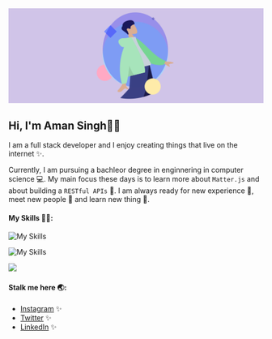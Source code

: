 <img src="westernfrog.jpg" alt="a banner that shows my name">

## Hi, I'm Aman Singh👋🐸
<p>I am a full stack developer and I enjoy creating things that live on the internet ✨.
<br>

Currently, I am pursuing a bachleor degree in enginnering in computer science 💻. My main focus these days is to learn more about `Matter.js` and about building a `RESTful APIs`  🐷. I am always ready for new experience 🐥, meet new people 🐸 and learn new thing 🤩.</p>

#### My Skills 🧑‍💻:
![My Skills](https://skillicons.dev/icons?i=html,css,js,c,cpp,python)

![My Skills](https://skillicons.dev/icons?i=bootstrap,mongodb,expressjs,react,nodejs,git)


<p>
<img src="https://github-readme-stats.vercel.app/api/top-langs?username=westernfrog&layout=compact&theme=tokyonight">
</p>

#### Stalk me here 🌏:
- <a href="https://www.instagram.com/iam__amansingh">Instagram</a> ✨
- <a href="https://twitter.com/iam__amansingh">Twitter</a> ✨
- <a href="https://www.linkedin.com/in/amansingh123">LinkedIn</a> ✨



